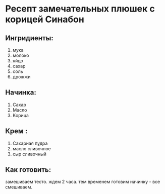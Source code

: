 # Ресепт замечательных плюшек с корицей Синабон

## Ингридиенты:
1. мука
2. молоко
3. яйцо
4. сахар 
5. соль
6. дрожжи
## Начинка:
1. Сахар
2. Масло
3. Корица
## Крем :
1. Сахарная пудра
2. масло сливочное
3. сыр сливочный
## Как готовить:
замешиваем тесто. ждем 2 часа. тем временем готовим начинку - все смешиваем.